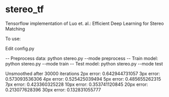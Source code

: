 # stereo_tf
Tensorflow implementation of Luo et. al.: Efficient Deep Learning for Stereo Matching

To use:

Edit config.py

-- Preprocess data: python stereo.py --mode preprocess
-- Train model: python stereo.py --mode train
-- Test model: python stereo.py --mode test

Unsmoothed after 30000 iterations
2px error:  0.642944731057
3px error:  0.573093536306
4px error:  0.525425039494
5px error:  0.485655262315
7px error:  0.423360325228
10px error:  0.353741120845
20px error:  0.213077628396
30px error:  0.132831055777
